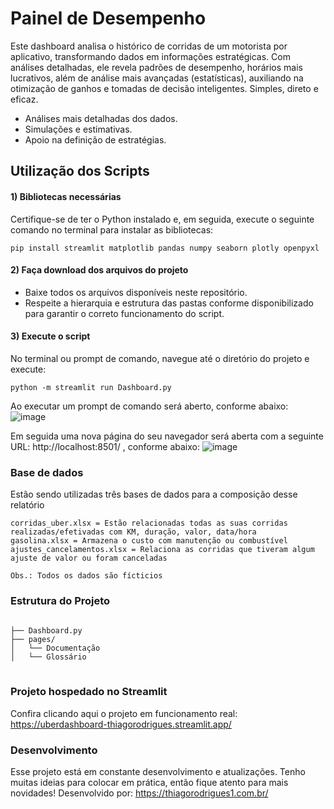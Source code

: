 # Painel de Desempenho
Este dashboard analisa o histórico de corridas de um motorista por aplicativo, transformando dados em informações estratégicas. Com análises detalhadas, ele revela padrões de desempenho, horários mais lucrativos, além de análise mais avançadas (estatísticas), auxiliando na otimização de ganhos e tomadas de decisão inteligentes. Simples, direto e eficaz.

<ul>
  <li>Análises mais detalhadas dos dados.</li>
  <li>Simulações e estimativas.</li>
  <li>Apoio na definição de estratégias.</li>
</ul>

## Utilização dos Scripts

#### 1) Bibliotecas necessárias
Certifique-se de ter o Python instalado e, em seguida, execute o seguinte comando no terminal para instalar as bibliotecas:
<pre><code>pip install streamlit matplotlib pandas numpy seaborn plotly openpyxl</code></pre>

#### 2) Faça download dos arquivos do projeto
<ul>
  <li>Baixe todos os arquivos disponíveis neste repositório.</li>
  <li>Respeite a hierarquia e estrutura das pastas conforme disponibilizado para garantir o correto funcionamento do script.</li>
</ul>

#### 3) Execute o script
No terminal ou prompt de comando, navegue até o diretório do projeto e execute:
<pre><code>python -m streamlit run Dashboard.py</code></pre>

Ao executar um prompt de comando será aberto, conforme abaixo:
![image](https://github.com/user-attachments/assets/b0f46b22-0ad5-4e04-acb4-ee39d9784a59)

Em seguida uma nova página do seu navegador será aberta com a seguinte URL: http://localhost:8501/ , conforme abaixo:
![image](https://github.com/user-attachments/assets/45d25fa8-5924-46d1-b257-1b7444d4b94f)

### Base de dados
Estão sendo utilizadas três bases de dados para a composição desse relatório
```
corridas_uber.xlsx = Estão relacionadas todas as suas corridas realizadas/efetivadas com KM, duração, valor, data/hora
gasolina.xlsx = Armazena o custo com manutenção ou combustível
ajustes_cancelamentos.xlsx = Relaciona as corridas que tiveram algum ajuste de valor ou foram canceladas

Obs.: Todos os dados são fícticios 
```
### Estrutura do Projeto</h2>
<pre>
<code>
├── Dashboard.py
├── pages/
│   └── Documentação
│   └── Glossário
</code>
</pre>

### Projeto hospedado no Streamlit
Confira clicando aqui o projeto em funcionamento real: https://uberdashboard-thiagorodrigues.streamlit.app/

### Desenvolvimento
Esse projeto está em constante desenvolvimento e atualizações. Tenho muitas ideias para colocar em prática, então fique atento para mais novidades!
Desenvolvido por: https://thiagorodrigues1.com.br/
<br>
